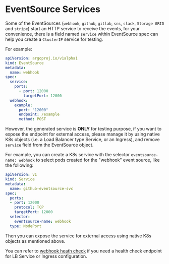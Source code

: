 # EventSource Services

Some of the EventSources (`webhook`, `github`, `gitlab`, `sns`, `slack`,
`Storage GRID` and `stripe`) start an HTTP service to receive the events, for
your convenience, there is a field named `service` within EventSource spec can
help you create a `ClusterIP` service for testing.

For example:

```yaml
apiVersion: argoproj.io/v1alpha1
kind: EventSource
metadata:
  name: webhook
spec:
  service:
    ports:
      - port: 12000
        targetPort: 12000
  webhook:
    example:
      port: "12000"
      endpoint: /example
      method: POST
```

However, the generated service is **ONLY** for testing purpose, if you want to
expose the endpoint for external access, please manage it by using native K8s
objects (i.e. a Load Balancer type Service, or an Ingress), and remove `service`
field from the EventSource object.

For example, you can create a K8s service with the selector `eventsource-name: webhook`
to select pods created for the "webhook" event source, like the following:

```yaml
apiVersion: v1
kind: Service
metadata:
  name: github-eventsource-svc
spec:
  ports:
  - port: 12000
    protocol: TCP
    targetPort: 12000
  selector:
    eventsource-name: webhook
  type: NodePort
```

Then you can expose the service for external access using native K8s objects as mentioned above.

You can refer to [webhook heath check](webhook-health-check.md) if you need a
health check endpoint for LB Service or Ingress configuration.

